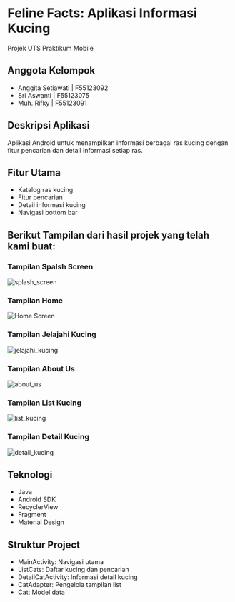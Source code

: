 # Feline Facts: Aplikasi Informasi Kucing

Projek UTS Praktikum Mobile

## Anggota Kelompok
- Anggita Setiawati | F55123092
- Sri Aswanti | F55123075
- Muh. Rifky | F55123091

## Deskripsi Aplikasi
Aplikasi Android untuk menampilkan informasi berbagai ras kucing dengan fitur pencarian dan detail informasi setiap ras.

## Fitur Utama
- Katalog ras kucing
- Fitur pencarian
- Detail informasi kucing
- Navigasi bottom bar

## Berikut Tampilan dari hasil projek yang telah kami buat:

### Tampilan Spalsh Screen
![splash_screen](shttps://github.com/wanty3/Aplikasi_Katalog_Kucing/blob/main/app/screenshoots/splash_screen.png)

### Tampilan Home
![Home Screen](https://github.com/wanty3/Aplikasi_Katalog_Kucing/blob/main/app/screenshoots/home.png)

### Tampilan Jelajahi Kucing
![jelajahi_kucing](https://github.com/wanty3/Aplikasi_Katalog_Kucing/blob/main/app/screenshoots/jelajahi_kucing.png)

### Tampilan About Us
![about_us](shttps://github.com/wanty3/Aplikasi_Katalog_Kucing/blob/main/app/screenshoots/about_us.png)

### Tampilan List Kucing
![list_kucing](https://github.com/wanty3/Aplikasi_Katalog_Kucing/blob/main/app/screenshoots/list_kucing.png)

### Tampilan Detail Kucing
![detail_kucing](https://github.com/wanty3/Aplikasi_Katalog_Kucing/blob/main/app/screenshoots/detail_kucing.png)

## Teknologi
- Java
- Android SDK
- RecyclerView
- Fragment
- Material Design

## Struktur Project
- MainActivity: Navigasi utama
- ListCats: Daftar kucing dan pencarian
- DetailCatActivity: Informasi detail kucing
- CatAdapter: Pengelola tampilan list
- Cat: Model data

